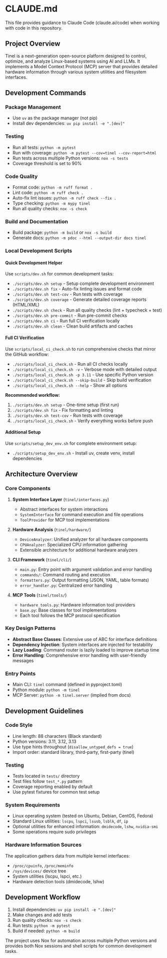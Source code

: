 # CLAUDE.md

This file provides guidance to Claude Code (claude.ai/code) when working with code in this repository.

## Project Overview

Tinel is a next-generation open-source platform designed to control, optimize, and analyze Linux-based systems using AI and LLMs. It implements a Model Context Protocol (MCP) server that provides detailed hardware information through various system utilities and filesystem interfaces.

## Development Commands

### Package Management
- Use `uv` as the package manager (not pip)
- Install dev dependencies: `uv pip install -e ".[dev]"`

### Testing
- Run all tests: `python -m pytest`
- Run with coverage: `python -m pytest --cov=tinel --cov-report=html`
- Run tests across multiple Python versions: `nox -s tests`
- Coverage threshold is set to 90%

### Code Quality
- Format code: `python -m ruff format .`
- Lint code: `python -m ruff check .`
- Auto-fix lint issues: `python -m ruff check --fix .`
- Type checking: `python -m mypy tinel`
- Run all quality checks: `nox -s check`

### Build and Documentation
- Build package: `python -m build` or `nox -s build`
- Generate docs: `python -m pdoc --html --output-dir docs tinel`

### Local Development Scripts

#### Quick Development Helper
Use `scripts/dev.sh` for common development tasks:
- `./scripts/dev.sh setup` - Setup complete development environment
- `./scripts/dev.sh fix` - Auto-fix linting issues and format code
- `./scripts/dev.sh test-cov` - Run tests with coverage
- `./scripts/dev.sh coverage` - Generate detailed coverage reports (HTML/XML)
- `./scripts/dev.sh check` - Run all quality checks (lint + typecheck + test)
- `./scripts/dev.sh pre-commit` - Run pre-commit checks
- `./scripts/dev.sh ci` - Run full CI verification locally
- `./scripts/dev.sh clean` - Clean build artifacts and caches

#### Full CI Verification
Use `scripts/local_ci_check.sh` to run comprehensive checks that mirror the GitHub workflow:
- `./scripts/local_ci_check.sh` - Run all CI checks locally
- `./scripts/local_ci_check.sh -v` - Verbose mode with detailed output
- `./scripts/local_ci_check.sh -p 3.11` - Use specific Python version
- `./scripts/local_ci_check.sh --skip-build` - Skip build verification
- `./scripts/local_ci_check.sh --help` - Show all options

**Recommended workflow:**
1. `./scripts/dev.sh setup` - One-time setup (first run)
2. `./scripts/dev.sh fix` - Fix formatting and linting
3. `./scripts/dev.sh test-cov` - Run tests with coverage
4. `./scripts/local_ci_check.sh` - Verify everything works before push

#### Additional Setup
Use `scripts/setup_dev_env.sh` for complete environment setup:
- `./scripts/setup_dev_env.sh` - Install uv, create venv, install dependencies

## Architecture Overview

### Core Components

1. **System Interface Layer** (`tinel/interfaces.py`)
   - Abstract interfaces for system interactions
   - `SystemInterface` for command execution and file operations
   - `ToolProvider` for MCP tool implementations

2. **Hardware Analysis** (`tinel/hardware/`)
   - `DeviceAnalyzer`: Unified analyzer for all hardware components
   - `CPUAnalyzer`: Specialized CPU information gathering
   - Extensible architecture for additional hardware analyzers

3. **CLI Framework** (`tinel/cli/`)
   - `main.py`: Entry point with argument validation and error handling
   - `commands/`: Command routing and execution
   - `formatters.py`: Output formatting (JSON, YAML, table formats)
   - `error_handler.py`: Centralized error handling

4. **MCP Tools** (`tinel/tools/`)
   - `hardware_tools.py`: Hardware information tool providers
   - `base.py`: Base classes for tool implementations
   - Each tool follows the MCP protocol specification

### Key Design Patterns

- **Abstract Base Classes**: Extensive use of ABC for interface definitions
- **Dependency Injection**: System interfaces are injected for testability
- **Lazy Loading**: Command router is lazily loaded to improve startup time
- **Error Handling**: Comprehensive error handling with user-friendly messages

### Entry Points

- Main CLI: `tinel` command (defined in pyproject.toml)
- Python module: `python -m tinel`
- MCP Server: `python -m tinel.server` (implied from docs)

## Development Guidelines

### Code Style
- Line length: 88 characters (Black standard)
- Python versions: 3.11, 3.12, 3.13
- Use type hints throughout (`disallow_untyped_defs = true`)
- Import order: standard library, third-party, first-party (tinel)

### Testing
- Tests located in `tests/` directory
- Test files follow `test_*.py` pattern
- Coverage reporting enabled by default
- Use pytest fixtures for common test setup

### System Requirements
- Linux operating system (tested on Ubuntu, Debian, CentOS, Fedora)
- Standard Linux utilities: `lscpu`, `lspci`, `lsusb`, `lsblk`, `df`, `ip`
- Optional utilities for enhanced information: `dmidecode`, `lshw`, `nvidia-smi`
- Some operations require sudo privileges

### Hardware Information Sources
The application gathers data from multiple kernel interfaces:
- `/proc/cpuinfo`, `/proc/meminfo`
- `/sys/devices/` device tree
- System utilities (lscpu, lspci, etc.)
- Hardware detection tools (dmidecode, lshw)

## Development Workflow

1. Install dependencies: `uv pip install -e ".[dev]"`
2. Make changes and add tests
3. Run quality checks: `nox -s check`
4. Run tests: `python -m pytest`
5. Build if needed: `python -m build`

The project uses Nox for automation across multiple Python versions and provides both Nox sessions and shell scripts for common development tasks.